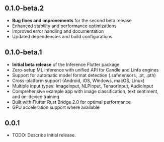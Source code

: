## 0.1.0-beta.2

* **Bug fixes and improvements** for the second beta release
* Enhanced stability and performance optimizations
* Improved error handling and documentation
* Updated dependencies and build configurations

## 0.1.0-beta.1

* **Initial beta release** of the Inference Flutter package
* Zero-setup ML inference with unified API for Candle and Linfa engines
* Support for automatic model format detection (.safetensors, .pt, .pth)
* Cross-platform support (Android, iOS, Windows, macOS, Linux)
* Multiple input types: ImageInput, NLPInput, TensorInput, AudioInput
* Comprehensive example app with image classification, text sentiment, and on-device training
* Built with Flutter Rust Bridge 2.0 for optimal performance
* GPU acceleration support where available

## 0.0.1

* TODO: Describe initial release.

